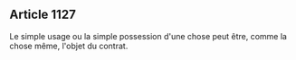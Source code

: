 Article 1127
----
Le simple usage ou la simple possession d'une chose peut être, comme la chose
même, l'objet du contrat.
